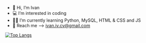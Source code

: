 - 👋 Hi, I’m Ivan
- 💻 I’m interested in coding 
- 👨‍🎓 I’m currently learning Python, MySQL, HTML & CSS and JS
- 📧 Reach me --> ivan.iv.cv@gmail.com


[![Top Langs](https://github-readme-stats.vercel.app/api/top-langs/?username=1van101&layout=compact)](https://github.com/1van101/github-readme-stats)
